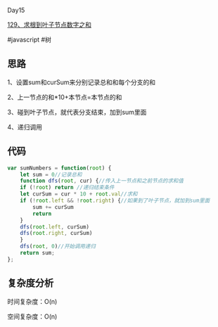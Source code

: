 Day15

[129、求根到叶子节点数字之和](https://leetcode-cn.com/problems/sum-root-to-leaf-numbers/)

#javascript #树
## 思路

1、设置sum和curSum来分别记录总和和每个分支的和

2、上一节点的和*10+本节点=本节点的和

3、碰到叶子节点，就代表分支结束，加到sum里面

4、递归调用

## 代码
```javascript
var sumNumbers = function(root) {
    let sum = 0//记录总和
    function dfs(root, cur) {//传入上一节点和之前节点的求和值
    if (!root) return //递归结束条件
    let curSum = cur * 10 + root.val//求和
    if (!root.left && !root.right) {//如果到了叶子节点，就加到sum里面
        sum += curSum
        return
    }
    dfs(root.left, curSum)
    dfs(root.right, curSum)
    }
    dfs(root, 0)//开始调用递归
    return sum;   
};
```
## 复杂度分析
时间复杂度：O(n)

空间复杂度：O(n)
